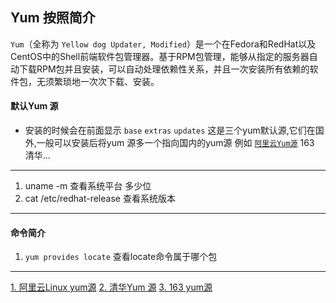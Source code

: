 Yum 按照简介
----
`Yum`（全称为 `Yellow dog Updater, Modified`）是一个在Fedora和RedHat以及CentOS中的Shell前端软件包管理器。基于RPM包管理，能够从指定的服务器自动下载RPM包并且安装，可以自动处理依赖性关系，并且一次安装所有依赖的软件包，无须繁琐地一次次下载、安装。<br/>

#### 默认Yum 源
* 安装的时候会在前面显示 `base` `extras` `updates` 这是三个yum默认源,它们在国外,一般可以安装后将yum 源多一个指向国内的yum源 例如 [`阿里云Yum源`](https://mirrors.aliyun.com/centos/) 163 清华...
----
1. uname -m 查看系统平台 多少位
2. cat /etc/redhat-release 查看系统版本

----
#### 命令简介
1. `yum provides locate` 查看locate命令属于哪个包 <br/>

-----
[1. 阿里云Linux yum源](https://opsx.alibaba.com/mirror)  [2. 清华Yum 源](https://mirrors.tuna.tsinghua.edu.cn/) [3. 163 yum源](http://mirrors.163.com/)
